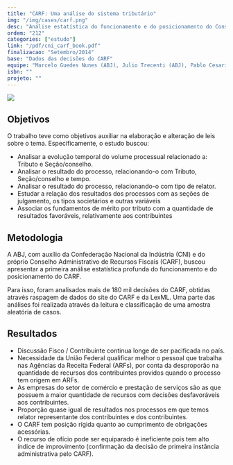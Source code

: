 ```yaml
---
title: "CARF: Uma análise do sistema tributário"
img: "/img/cases/carf.png"
desc: "Análise estatística do funcionamento e do posicionamento do Conselho Administrativo de Recursos Fiscais."
ordem: "212"
categories: ["estudo"]
link: "/pdf/cni_carf_book.pdf"
finalizacao: "Setembro/2014"
base: "Dados das decisões do CARF"
equipe: "Marcelo Guedes Nunes (ABJ), Julio Trecenti (ABJ), Pablo Cesario (CNI), Pedro Roquim (ABJ)."
isbn: ""
projeto: ""
---
```


![](/img/cases/carf.png)

## Objetivos

O trabalho teve como objetivos auxiliar na elaboração e alteração de leis sobre o tema. Especificamente, o estudo buscou:

- Analisar a evolução temporal do volume processual relacionado a: Tributo e Seção/conselho.
- Analisar o resultado do processo, relacionando-o com Tributo, Seção/conselho e tempo.
- Analisar o resultado do processo, relacionando-o com tipo de relator.
- Estudar a relação dos resultados dos processos com as seções de julgamento, os tipos societários e outras variáveis
- Associar os fundamentos de mérito por tributo com a quantidade de resultados favoráveis, relativamente aos contribuintes

## Metodologia

A ABJ, com auxílio da Confederação Nacional da Indústria (CNI) e do próprio Conselho Administrativo de Recursos Fiscais (CARF), buscou apresentar a primeira análise estatística profunda do funcionamento e do posicionamento do CARF.

Para isso, foram analisados mais de 180 mil decisões do CARF, obtidas através raspagem de dados do site do CARF e da LexML. Uma parte das análises foi realizada através da leitura e classificação de uma amostra aleatória de casos.

## Resultados

- Discussão Fisco / Contribuinte continua longe de ser pacificada no país.
- Necessidade da União Federal qualificar melhor o pessoal que trabalha nas Agências da Receita Federal (ARFs), por conta da desproporão na quantidade de recursos dos contribuintes providos quando o processo tem origem em ARFs.
- As empresas do setor de comércio e prestação de serviços são as que possuem a maior quantidade de recursos com decisões desfavoráveis aos contribuintes.
- Proporção quase igual de resultados nos processos em que temos relator representante dos contribuintes e dos contribuintes.
- O CARF tem posição rígida quanto ao cumprimento de obrigações acessórias.
- O recurso de ofício pode ser equiparado é ineficiente pois tem alto índice de improvimento (confirmação da decisão de primeira instância administrativa pelo CARF).

